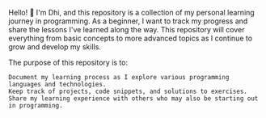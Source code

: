 Hello! 👋 I'm Dhi, and this repository is a collection of my personal learning journey in programming. As a beginner, I want to track my progress and share the lessons I've learned along the way. This repository will cover everything from basic concepts to more advanced topics as I continue to grow and develop my skills.

The purpose of this repository is to:

    Document my learning process as I explore various programming languages and technologies.
    Keep track of projects, code snippets, and solutions to exercises.
    Share my learning experience with others who may also be starting out in programming.








<!---
dhigun/dhigun is a ✨ special ✨ repository because its `README.md` (this file) appears on your GitHub profile.
You can click the Preview link to take a look at your changes.
--->
